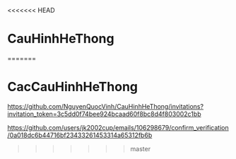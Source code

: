 <<<<<<< HEAD
# CauHinhHeThong
=======
# CacCauHinhHeThong
https://github.com/NguyenQuocVinh/CauHinhHeThong/invitations?invitation_token=3c5dd0f74bee924bcaad60f8bc8d4f803002c1bb

https://github.com/users/jk2002cup/emails/106298679/confirm_verification/0a018dc6b44716bf23433261453314a65312fb6b
>>>>>>> master
